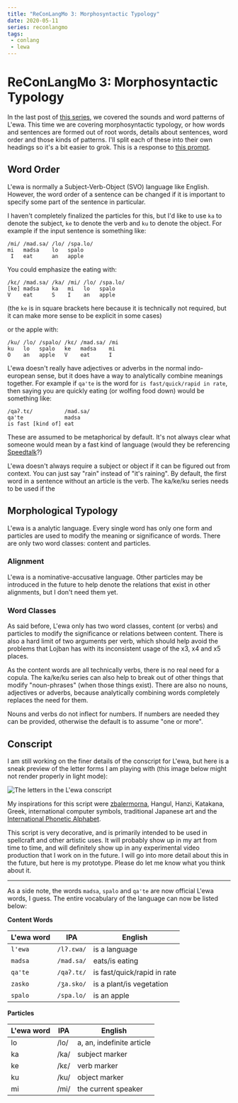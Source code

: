 ```yaml
---
title: "ReConLangMo 3: Morphosyntactic Typology"
date: 2020-05-11
series: reconlangmo
tags:
 - conlang
 - lewa
---
```


# ReConLangMo 3: Morphosyntactic Typology

In the last post of [this series][reconlangmoseries], we covered the sounds and
word patterns of L'ewa. This time we are covering morphosyntactic typology, or
how words and sentences are formed out of root words, details about sentences,
word order and those kinds of patterns. I'll split each of these into their own
headings so it's a bit easier to grok. This is a response to [this
prompt][rclm3].

[reconlangmoseries]: /blog/series/reconlangmo
[rclm3]: thttps://www.reddit.com/r/conlangs/comments/ghvo48/reconlangmo_3_morphosyntactic_typology/

## Word Order

L'ewa is normally a Subject-Verb-Object (SVO) language like English. However,
the word order of a sentence can be changed if it is important to specify some
part of the sentence in particular.

I haven't completely finalized the particles for this, but I'd like to use `ka` to
denote the subject, `ke` to denote the verb and `ku` to denote the object. For
example if the input sentence is something like:

```
/mi/ /mad.sa/ /lo/ /spa.lo/
mi   madsa    lo   spalo
 I   eat      an   apple
```

You could emphasize the eating with:

```
/kɛ/ /mad.sa/ /ka/ /mi/ /lo/ /spa.lo/
[ke] madsa    ka   mi   lo   spalo
V    eat      S    I    an   apple
```

(the `ke` is in square brackets here because it is technically not required, but
it can make more sense to be explicit in some cases)

or the apple with:

```
/ku/ /lo/ /spalo/ /kɛ/ /mad.sa/ /mi
ku   lo   spalo   ke   madsa    mi
O    an   apple   V    eat      I
```

L'ewa doesn't really have adjectives or adverbs in the normal indo-european
sense, but it does have a way to analytically combine meanings together. For
example if `qa'te` is the word for `is fast/quick/rapid in rate`, then saying
you are quickly eating (or wolfing food down) would be something like:

```
/qaʔ.tɛ/          /mad.sa/
qa'te             madsa
is fast [kind of] eat
```

These are assumed to be metaphorical by default. It's not always clear what
someone would mean by a fast kind of language (would they be referencing
[Speedtalk][speedtalk]?)

[speedtalk]: https://en.wikipedia.org/wiki/Speedtalk

L'ewa doesn't always require a subject or object if it can be figured out from
context. You can just say "rain" instead of "it's raining". By default, the
first word in a sentence without an article is the verb. The ka/ke/ku series
needs to be used if the 

## Morphological Typology

L'ewa is a analytic language. Every single word has only one form and particles
are used to modify the meaning or significance of words. There are only two word
classes: content and particles. 

### Alignment

L'ewa is a nominative-accusative language. Other particles may be introduced in
the future to help denote the relations that exist in other alignments, but I
don't need them yet.

### Word Classes

As said before, L'ewa only has two word classes, content (or verbs) and
particles to modify the significance or relations between content. There is also
a hard limit of two arguments per verb, which should help avoid the problems
that Lojban has with its inconsistent usage of the x3, x4 and x5 places.

As the content words are all technically verbs, there is no real need for a
copula. The ka/ke/ku series can also help to break out of other things that
modify "noun-phrases" (when those things exist). There are also no nouns,
adjectives or adverbs, because analytically combining words completely replaces
the need for them.

Nouns and verbs do not inflect for numbers. If numbers are needed they can be
provided, otherwise the default is to assume "one or more".

## Conscript

I am still working on the finer details of the conscript for L'ewa, but here is
a sneak preview of the letter forms I am playing with (this image below might
not render properly in light mode):

![The letters in the L'ewa
conscript](https://pbs.twimg.com/media/EXwr2rIWAAE95co?format=png&name=4096x4096)

My inspirations for this script were [zbalermorna][zbalermorna], Hangul, Hanzi,
Katakana, Greek, international computer symbols, traditional Japanese art and
the [International Phonetic Alphabet][ipa].

[zbalermorna]: https://mw.lojban.org/images/b/b3/ZLM4_Writeup_v2.pdf
[ipa]: https://en.wikipedia.org/wiki/International_Phonetic_Alphabet

This script is very decorative, and is primarily intended to be used in
spellcraft and other artistic uses. It will probably show up in my art from time
to time, and will definitely show up in any experimental video production that I
work on in the future. I will go into more detail about this in the future, but
here is my prototype. Please do let me know what you think about it.

---

As a side note, the words `madsa`, `spalo` and `qa'te` are now official L'ewa
words, I guess. The entire vocabulary of the language can now be listed below:

**Content Words**

| L'ewa word | IPA        | English                     |
| ---------- | ---        | -------                     |
| `l'ewa`    | `/lʔ.ɛwa/` | is a language               |
| `madsa`    | `/mad.sa/` | eats/is eating              |
| `qa'te`    | `/qaʔ.tɛ/` | is fast/quick/rapid in rate |
| `zasko`    | `/ʒa.sko/` | is a plant/is vegetation    |
| `spalo`    | `/spa.lo/` | is an apple                 |

**Particles**

| L'ewa word | IPA  | English                   |
| ---------- | ---  | -------                   |
| lo         | /lo/ | a, an, indefinite article |
| ka         | /ka/ | subject marker            |
| ke         | /kɛ/ | verb marker               |
| ku         | /ku/ | object marker             |
| mi         | /mi/ | the current speaker       |
